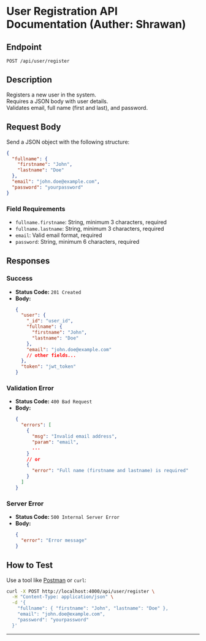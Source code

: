 # User Registration API Documentation (Auther: Shrawan)

## Endpoint

`POST /api/user/register`

## Description

Registers a new user in the system.  
Requires a JSON body with user details.  
Validates email, full name (first and last), and password.

## Request Body

Send a JSON object with the following structure:

```json
{
  "fullname": {
    "firstname": "John",
    "lastname": "Doe"
  },
  "email": "john.doe@example.com",
  "password": "yourpassword"
}
```

### Field Requirements

- `fullname.firstname`: String, minimum 3 characters, required
- `fullname.lastname`: String, minimum 3 characters, required
- `email`: Valid email format, required
- `password`: String, minimum 6 characters, required

## Responses

### Success

- **Status Code:** `201 Created`
- **Body:**
  ```json
  {
    "user": {
      "_id": "user_id",
      "fullname": {
        "firstname": "John",
        "lastname": "Doe"
      },
      "email": "john.doe@example.com"
      // other fields...
    },
    "token": "jwt_token"
  }
  ```

### Validation Error

- **Status Code:** `400 Bad Request`
- **Body:**
  ```json
  {
    "errors": [
      {
        "msg": "Invalid email address",
        "param": "email",
        ...
      }
      // or
      {
        "error": "Full name (firstname and lastname) is required"
      }
    ]
  }
  ```

### Server Error

- **Status Code:** `500 Internal Server Error`
- **Body:**
  ```json
  {
    "error": "Error message"
  }
  ```

## How to Test

Use a tool like [Postman](https://www.postman.com/) or `curl`:

```bash
curl -X POST http://localhost:4000/api/user/register \
  -H "Content-Type: application/json" \
  -d '{
    "fullname": { "firstname": "John", "lastname": "Doe" },
    "email": "john.doe@example.com",
    "password": "yourpassword"
  }'
```

---